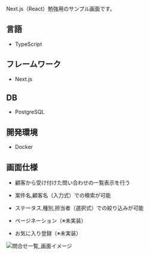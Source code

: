 Next.js（React）勉強用のサンプル画面です。

## 言語

* TypeScript

## フレームワーク

* Next.js

## DB

* PostgreSQL

## 開発環境

* Docker

## 画面仕様

* 顧客から受け付けた問い合わせの一覧表示を行う
* 案件名,顧客名（入力式）での検索が可能
* ステータス,種別,担当者（選択式）での絞り込みが可能

* ページネーション（※未実装）
* お気に入り登録（※未実装）

![問合せ一覧_画面イメージ](https://github.com/rei-tanaka822/next-sample/assets/149063727/ee1f218a-fa18-4171-aeae-873443f0f286)
